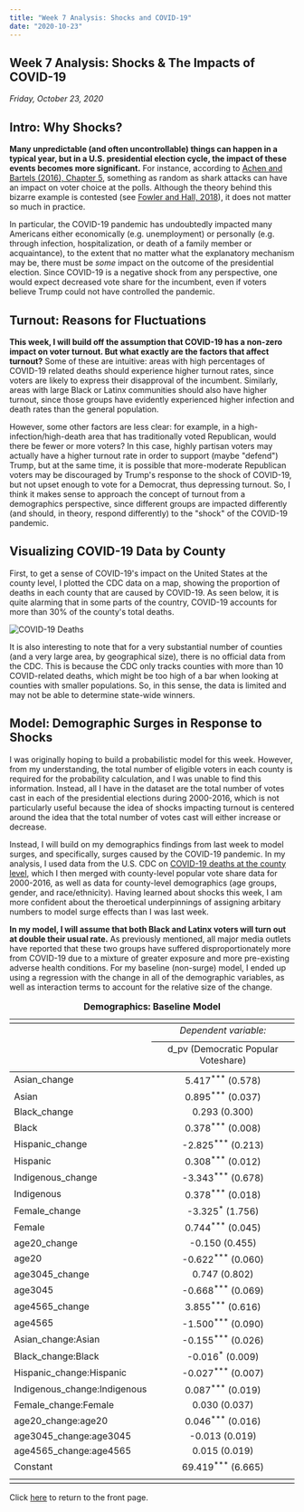 ```yaml
---
title: "Week 7 Analysis: Shocks and COVID-19"
date: "2020-10-23"
---
```


## Week 7 Analysis: Shocks & The Impacts of COVID-19
*Friday, October 23, 2020*

## Intro: Why Shocks?
**Many unpredictable (and often uncontrollable) things can happen in a typical year, but in a U.S. presidential election cycle, the impact of these events becomes more significant.** For instance, according to [Achen and Bartels (2016), Chapter 5](https://www.jstor.org/stable/j.ctvc7770q), something as random as shark attacks can have an impact on voter choice at the polls. Although the theory behind this bizarre example is contested (see [Fowler and Hall, 2018](https://www.journals.uchicago.edu/doi/abs/10.1086/699244)), it does not matter so much in practice.

In particular, the COVID-19 pandemic has undoubtedly impacted many Americans either economically (e.g. unemployment) or personally (e.g. through infection, hospitalization, or death of a family member or acquaintance), to the extent that no matter what the explanatory mechanism may be, there must be *some* impact on the outcome of the presidential election. Since COVID-19 is a negative shock from any perspective, one would expect decreased vote share for the incumbent, even if voters believe Trump could not have controlled the pandemic.

## Turnout: Reasons for Fluctuations
**This week, I will build off the assumption that COVID-19 has a non-zero impact on voter turnout. But what exactly are the factors that affect turnout?** Some of these are intuitive: areas with high percentages of COVID-19 related deaths should experience higher turnout rates, since voters are likely to express their disapproval of the incumbent. Similarly, areas with large Black or Latinx communities should also have higher turnout, since those groups have evidently experienced higher infection and death rates than the general population. 

However, some other factors are less clear: for example, in a high-infection/high-death area that has traditionally voted Republican, would there be fewer or more voters? In this case, highly partisan voters may actually have a higher turnout rate in order to support (maybe "defend") Trump, but at the same time, it is possible that more-moderate Republican voters may be discouraged by Trump's response to the shock of COVID-19, but not upset enough to vote for a Democrat, thus depressing turnout. So, I think it makes sense to approach the concept of turnout from a demographics perspective, since different groups are impacted differently (and should, in theory, respond differently) to the "shock" of the COVID-19 pandemic.

## Visualizing COVID-19 Data by County
First, to get a sense of COVID-19's impact on the United States at the county level, I plotted the CDC data on a map, showing the proportion of deaths in each county that are caused by COVID-19. As seen below, it is quite alarming that in some parts of the country, COVID-19 accounts for more than 30% of the county's total deaths.

![COVID-19 Deaths](https://yanxifang.github.io/Gov-1347/images/covid_19_deaths.png)

It is also interesting to note that for a very substantial number of counties (and a very large area, by geographical size), there is no official data from the CDC. This is because the CDC only tracks counties with more than 10 COVID-related deaths, which might be too high of a bar when looking at counties with smaller populations. So, in this sense, the data is limited and may not be able to determine state-wide winners.

## Model: Demographic Surges in Response to Shocks
I was originally hoping to build a probabilistic model for this week. However, from my understanding, the total number of eligible voters in each county is required for the probability calculation, and I was unable to find this information. Instead, all I have in the dataset are the total number of votes cast in each of the presidential elections during 2000-2016, which is not particularly useful because the idea of shocks impacting turnout is centered around the idea that the total number of votes cast will either increase or decrease.

Instead, I will build on my demographics findings from last week to model surges, and specifically, surges caused by the COVID-19 pandemic. In my analysis, I used data from the U.S. CDC on [COVID-19 deaths at the county level](https://data.cdc.gov/NCHS/Provisional-COVID-19-Death-Counts-in-the-United-St/kn79-hsxy), which I then merged with county-level popular vote share data for 2000-2016, as well as data for county-level demographics (age groups, gender, and race/ethnicity). Having learned about shocks this week, I am more confident about the theroetical underpinnings of assigning arbitary numbers to model surge effects than I was last week.

**In my model, I will assume that both Black and Latinx voters will turn out at double their usual rate.** As previously mentioned, all major media outlets have reported that these two groups have suffered disproportionately more from COVID-19 due to a mixture of greater exposure and more pre-existing adverse health conditions. For my baseline (non-surge) model, I ended up using a regression with the change in all of the demographic variables, as well as interaction terms to account for the relative size of the change.



<table style="text-align:center"><caption><strong>Demographics: Baseline Model</strong></caption>
<tr><td colspan="2" style="border-bottom: 1px solid black"></td></tr><tr><td style="text-align:left"></td><td><em>Dependent variable:</em></td></tr>
<tr><td></td><td colspan="1" style="border-bottom: 1px solid black"></td></tr>
<tr><td style="text-align:left"></td><td>d_pv (Democratic Popular Voteshare)</td></tr>
<tr><td colspan="2" style="border-bottom: 1px solid black"></td></tr><tr><td style="text-align:left">Asian_change</td><td>5.417<sup>***</sup> (0.578)</td></tr>
<tr><td style="text-align:left">Asian</td><td>0.895<sup>***</sup> (0.037)</td></tr>
<tr><td style="text-align:left">Black_change</td><td>0.293 (0.300)</td></tr>
<tr><td style="text-align:left">Black</td><td>0.378<sup>***</sup> (0.008)</td></tr>
<tr><td style="text-align:left">Hispanic_change</td><td>-2.825<sup>***</sup> (0.213)</td></tr>
<tr><td style="text-align:left">Hispanic</td><td>0.308<sup>***</sup> (0.012)</td></tr>
<tr><td style="text-align:left">Indigenous_change</td><td>-3.343<sup>***</sup> (0.678)</td></tr>
<tr><td style="text-align:left">Indigenous</td><td>0.378<sup>***</sup> (0.018)</td></tr>
<tr><td style="text-align:left">Female_change</td><td>-3.325<sup>*</sup> (1.756)</td></tr>
<tr><td style="text-align:left">Female</td><td>0.744<sup>***</sup> (0.045)</td></tr>
<tr><td style="text-align:left">age20_change</td><td>-0.150 (0.455)</td></tr>
<tr><td style="text-align:left">age20</td><td>-0.622<sup>***</sup> (0.060)</td></tr>
<tr><td style="text-align:left">age3045_change</td><td>0.747 (0.802)</td></tr>
<tr><td style="text-align:left">age3045</td><td>-0.668<sup>***</sup> (0.069)</td></tr>
<tr><td style="text-align:left">age4565_change</td><td>3.855<sup>***</sup> (0.616)</td></tr>
<tr><td style="text-align:left">age4565</td><td>-1.500<sup>***</sup> (0.090)</td></tr>
<tr><td style="text-align:left">Asian_change:Asian</td><td>-0.155<sup>***</sup> (0.026)</td></tr>
<tr><td style="text-align:left">Black_change:Black</td><td>-0.016<sup>*</sup> (0.009)</td></tr>
<tr><td style="text-align:left">Hispanic_change:Hispanic</td><td>-0.027<sup>***</sup> (0.007)</td></tr>
<tr><td style="text-align:left">Indigenous_change:Indigenous</td><td>0.087<sup>***</sup> (0.019)</td></tr>
<tr><td style="text-align:left">Female_change:Female</td><td>0.030 (0.037)</td></tr>
<tr><td style="text-align:left">age20_change:age20</td><td>0.046<sup>***</sup> (0.016)</td></tr>
<tr><td style="text-align:left">age3045_change:age3045</td><td>-0.013 (0.019)</td></tr>
<tr><td style="text-align:left">age4565_change:age4565</td><td>0.015 (0.019)</td></tr>
<tr><td style="text-align:left">Constant</td><td>69.419<sup>***</sup> (6.665)</td></tr>
<tr><td colspan="2" style="border-bottom: 1px solid black"></td></tr><tr><td colspan="2" style="border-bottom: 1px solid black"></td></tr></table>

Click [here](https://yanxifang.github.io/Gov-1347) to return to the front page.
